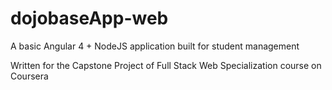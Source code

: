# dojobaseApp-web

A basic Angular 4 + NodeJS application built for student management

Written for the Capstone Project of Full Stack Web Specialization course on Coursera
